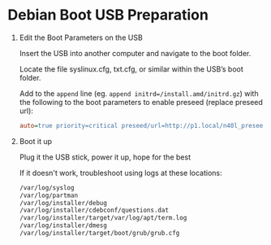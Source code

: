 # Debian Boot USB Preparation

1. Edit the Boot Parameters on the USB

    Insert the USB into another computer and navigate to the boot folder.

    Locate the file syslinux.cfg, txt.cfg, or similar within the USB’s boot folder.

    Add to the `append` line (eg. `append initrd=/install.amd/initrd.gz`) with the following to the boot parameters to enable preseed (replace preseed url):

    ```cfg
    auto=true priority=critical preseed/url=http://p1.local/n40l_preseed.cfg
    ```

2. Boot it up

    Plug it the USB stick, power it up, hope for the best

    If it doesn't work, troubleshoot using logs at these locations:

    ```sh
    /var/log/syslog
    /var/log/partman
    /var/log/installer/debug
    /var/log/installer/cdebconf/questions.dat
    /var/log/installer/target/var/log/apt/term.log
    /var/log/installer/dmesg
    /var/log/installer/target/boot/grub/grub.cfg
    ```
